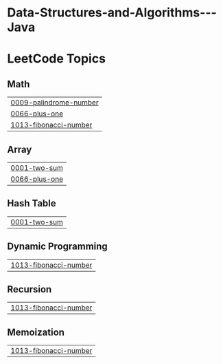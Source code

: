 # Data-Structures-and-Algorithms---Java
<!---LeetCode Topics Start-->
# LeetCode Topics
## Math
|  |
| ------- |
| [0009-palindrome-number](https://github.com/dineshbabuvaddineni/Data-Structures-and-Algorithms---Java/tree/master/0009-palindrome-number) |
| [0066-plus-one](https://github.com/dineshbabuvaddineni/Data-Structures-and-Algorithms---Java/tree/master/0066-plus-one) |
| [1013-fibonacci-number](https://github.com/dineshbabuvaddineni/Data-Structures-and-Algorithms---Java/tree/master/1013-fibonacci-number) |
## Array
|  |
| ------- |
| [0001-two-sum](https://github.com/dineshbabuvaddineni/Data-Structures-and-Algorithms---Java/tree/master/0001-two-sum) |
| [0066-plus-one](https://github.com/dineshbabuvaddineni/Data-Structures-and-Algorithms---Java/tree/master/0066-plus-one) |
## Hash Table
|  |
| ------- |
| [0001-two-sum](https://github.com/dineshbabuvaddineni/Data-Structures-and-Algorithms---Java/tree/master/0001-two-sum) |
## Dynamic Programming
|  |
| ------- |
| [1013-fibonacci-number](https://github.com/dineshbabuvaddineni/Data-Structures-and-Algorithms---Java/tree/master/1013-fibonacci-number) |
## Recursion
|  |
| ------- |
| [1013-fibonacci-number](https://github.com/dineshbabuvaddineni/Data-Structures-and-Algorithms---Java/tree/master/1013-fibonacci-number) |
## Memoization
|  |
| ------- |
| [1013-fibonacci-number](https://github.com/dineshbabuvaddineni/Data-Structures-and-Algorithms---Java/tree/master/1013-fibonacci-number) |
<!---LeetCode Topics End-->